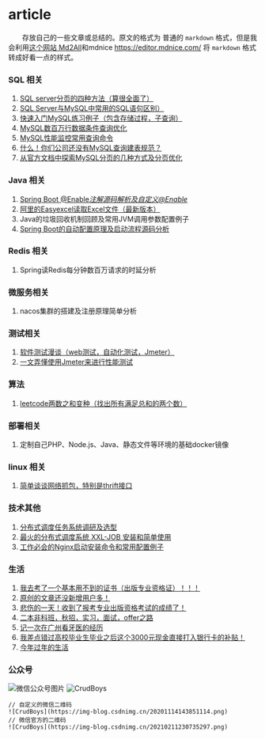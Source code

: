 # article

&emsp;&emsp;存放自己的一些文章或总结的。原文的格式为 普通的 `markdown` 格式，但是我会利用[这个网站 Md2All](http://md.aclickall.com/)和mdnice  https://editor.mdnice.com/ 将 `markdown` 格式转成好看一点的样式。


### SQL 相关

1. [SQL server分页的四种方法（算很全面了）](./src/1-SQLServer分页的四种方法（算很全面了）.md)
2. [SQL Server与MySQL中常用的SQL语句区别）](./src/2-SQLServer与MySQL中常用的SQL语句区别.md)
3. [快速入门MySQL练习例子（包含存储过程，子查询）](./src/3-快速入门MySQL练习例子（包含存储过程，子查询）.md)
4. [MySQL数百万行数据条件查询优化](./src/4-MySQL数百万行数据条件查询优化.md)
5. [MySQL性能监控常用查询命令](./src/5-MySQL性能监控常用查询命令.md)
6. [什么！你们公司还没有MySQL查询建表规范？](./src/6-什么你们公司还没有MySQL查询建表规范.md)
7. [从官方文档中探索MySQL分页的几种方式及分页优化](./src/从官方文档中探索MySQL分页的几种方式及分页优化.md)

### Java 相关

1. [Spring Boot  @Enable*注解源码解析及自定义@Enable*](./src/SpringBootEnable注解源码解析及自定义Enable.md) 
2. [阿里的Easyexcel读取Excel文件（最新版本）](./src/阿里的Easyexcel读取Excel文件（最新版本）.md)
3. Java的垃圾回收机制回顾及常用JVM调用参数配置例子
4. [Spring Boot的自动配置原理及启动流程源码分析](./src/SpringBoot的自动配置原理及启动流程源码分析.md)

### Redis 相关
1. Spring读Redis每分钟数百万请求的时延分析


### 微服务相关
1. nacos集群的搭建及注册原理简单分析

### 测试相关

1. [软件测试漫谈（web测试，自动化测试，Jmeter）](./src/软件测试漫谈（web测试，自动化测试，Jmeter）.md)
2. [一文弄懂使用Jmeter来进行性能测试](./src/一文弄懂使用Jmeter来进行性能测试.md)


### 算法
1. [leetcode两数之和变种（找出所有满足总和的两个数）](./src/leetcode两数之和变种（找出所有满足总和的两个数）.md)

### 部署相关
1. 定制自己PHP、Node.js、Java、静态文件等环境的基础docker镜像

### linux 相关
1. [简单谈谈网络抓包，特别是thrift接口](./src/简单谈谈网络抓包，特别是thrift接口.md)

### 技术其他

1. [分布式调度任务系统调研及选型](./src/分布式调度任务系统调研及选型.md)
2. [最火的分布式调度系统 XXL-JOB 安装和简单使用](./src/最火的分布式调度系统XXL-JOB安装和简单使用.md)
3. [工作必会的Nginx启动安装命令和常用配置例子](./src/工作必会的Nginx启动安装命令和常用配置例子.md)

### 生活

1. [我去考了一个基本用不到的证书（出版专业资格证）！！！](./src/我去考了一个基本用不到的证书（出版专业资格证）！！！.md)
2. [原创的文章还没新增用户多！](./src/原创的文章还没新增用户多！.md)
3. [悲伤的一天！收到了报考专业出版资格考试的成绩了！](./src/悲伤的一天！收到了报考专业出版资格考试的成绩了！.md)
4. [二本非科班，秋招，实习，面试，offer之路](./src/二本非科班，秋招，实习，面试，offer之路.md)
5. [记一次在广州看牙医的经历](./src/记一次在广州看牙医的经历.md)
6. [我差点错过高校毕业生毕业之后这个3000元现金直接打入银行卡的补贴！](./src/我差点错过高校毕业生毕业之后这个3000元现金直接打入银行卡的补贴！.md)
7. [今年过年的生活](./src/今年过年的生活.md)

### 公众号

![微信公众号图片](https://img-blog.csdnimg.cn/20201114143851114.png)
![CrudBoys](https://img-blog.csdnimg.cn/20210211230735297.png)
```
// 自定义的微信二维码
![CrudBoys](https://img-blog.csdnimg.cn/20201114143851114.png)
// 微信官方的二维码
![CrudBoys](https://img-blog.csdnimg.cn/20210211230735297.png)
```

